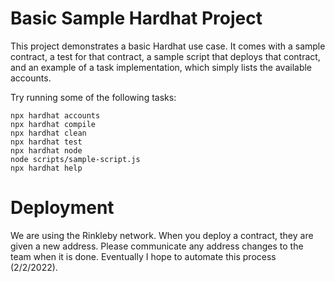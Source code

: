 # Basic Sample Hardhat Project

This project demonstrates a basic Hardhat use case. It comes with a sample contract, a test for that contract, a sample script that deploys that contract, and an example of a task implementation, which simply lists the available accounts.

Try running some of the following tasks:

```shell
npx hardhat accounts
npx hardhat compile
npx hardhat clean
npx hardhat test
npx hardhat node
node scripts/sample-script.js
npx hardhat help
```

# Deployment

We are using the Rinkleby network. When you deploy a contract, they are given a new address. Please communicate
any address changes to the team when it is done. Eventually I hope to automate this process (2/2/2022).
